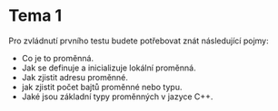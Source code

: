 # Tema 1

Pro zvládnutí prvního testu budete potřebovat znát následující pojmy:

- Co je to proměnná.
- Jak se definuje a inicializuje lokální proměnná.
- Jak zjistit adresu proměnné.
- jak zjistit počet bajtů proměnné nebo typu.
- Jaké jsou základní typy proměnných v jazyce C++.
